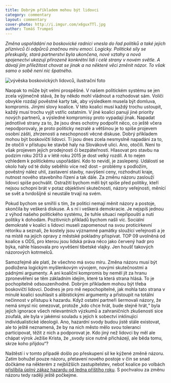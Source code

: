 ```yaml
---
title: Dobrým příkladem mohou být lidovci
category: commentary
layout: commentary
cover-photo: http://i.imgur.com/x6guxTTl.jpg
author: Tomáš Trumpeš
---
```


*Změna uspořádání na boskovické radnici vnesla do řad politiků a také jejich příznivců či odpůrců značnou míru emocí. Logicky. Politické síly se přeskupily, stará partnerství byla ukončena, nové vztahy a nová spojenectví ukazují přirozeně konkrétní lidi i celé strany v novém světle. A dávají jim příležitost chovat se jinak a na některé věci změnit názor. To však samo o sobě není nic špatného.*

<img src="http://i.imgur.com/x6guxTT.jpg" alt="vývěska boskovických lidovců, ilustrační foto" class="img-responsive">

Naopak to může být velmi prospěšné. V našem politickém systému se jen zcela výjimečně stává, že by někdo mohl vládnout a rozhodovat sám. Voliči obvykle rozdají pověstné karty tak, aby výsledkem musela být domluva, kompromis. Jinými slovy koalice. V této koalici musí každý trochu ustoupit, každý musí trochu vyjít vstříc ostatním. V jiné koalici panují jiné priority nových partnerů, a výsledné kompromisy proto vypadají jinak. Napadat jednotlivé strany za to, že jsou dnes ochotny podpořit něco, co ještě včera nepodporovaly, je proto politicky nezralé a většinou je to spíše projevem osobní zášti, zhrzenosti a neschopnosti věcné diskuse. Dobrý příkladem mohou být boskovičtí lidovci. Ti jsou dnes zcela nesmyslně napadáni za to, že otočili v přístupu ke stavbě haly na Slovákově ulici. Ano, otočili. Není to však projevem jejich prodejnosti či bezpáteřnosti. Hlasovat pro stavbu na podzim roku 2013 a v létě roku 2015 je dost velký rozdíl. A to nejen vzhledem k politickému uspořádání. Kdo to nevidí, je zaslepený. Událostí se okolo haly od té doby seběhlo více než dost – problémy s podložím, pověstný nález uhlí, zastavení stavby, navýšení ceny, rozhodnutí kraje, nutnost nového stavebního řízení a tak dále. Za změnu názoru zaslouží lidovci spíše pochválit. Ostražití bychom měli být spíše před politiky, kteří nejsou schopni brát v potaz objektivní skutečnosti, názory veřejnosti, měnící se svět a tvrdošíjně si neustále trvají na svém.

Pokud bychom se smířili s tím, že politici nemají měnit názory a postoje, skončila by veškerá diskuse. A s ní i veškerá demokracie. Je nejspíš jednou z výhod našeho politického systému, že tuhle situaci nepřipouští a nutí politiky k dohodám. Pozitivních příkladů bychom našli víc. Sociální demokraté v koalici s lidovci museli zapomenout na svou proticírkevní rétoriku a seznali, že kostely jsou významné památky sloužící veřejnosti a je na místě na jejich opravy z městské pokladny přispívat. TOP 09 uvolněná od koalice s ODS, pro kterou jsou lidská práva něco jako červený hadr pro býka, náhle hlasovala pro vyvěšení tibetské vlajky. Jen houšť takových názorových kotrmelců.

Samozřejmě ale platí, že všechno má svou míru. Změna názoru musí být podložena logickým myšlenkovým vývojem, novými skutečnostmi a pádnými argumenty. A ani koaliční kompromis by neměl jít za hranu zpronevěření se těm základním idejím, které ta která strana hlásá. To je pochopitelně odsouzeníhodné. Dobrým příkladem mohou být třeba boskovičtí lidovci. Dodnes je pro mě nepochopitelné, jak mohla tato strana v minulé koalici souhlasit s alibistickými argumenty a přistoupit na totální nečinnost v přístupu k hazardu. Když ostatní partneři šermovali názory, že nemá smysl nic omezovat, protože „kdo chce hrát, bude stejně hrát,“ byla jejich ignorace všech relevantních výzkumů a zahraničních zkušeností sice zoufalá, ale byla v jakémsi souladu s jejich k sobectví inklinující individualistické ideologii. Ano, hazardní svody budou jistě stále existovat, ale to ještě neznamená, že by na nich město mělo svou tolerancí participovat, těžit z nich a podporovat je. Kdo jiný než lidovci by měl ale chápat výrok Ježíše Krista, že „svody sice nutně přicházejí, ale běda tomu, skrze koho přijdou“?

Naštěstí i v tomto případě došlo po přeskupení sil ke kýžené změně názoru. Zatím bohužel pouze názoru, přetavení nového postoje v čin se snad dočkáme na některém z nejbližších zastupitelstev, neboť koalice po volbách [přislíbila úplný zákaz hazardu od ledna příštího roku](http://ohlasy.info/clanky/2015/02/zakaz-hazardu.html). S pochvalou za změnu názoru tedy raději ještě počkejme.
